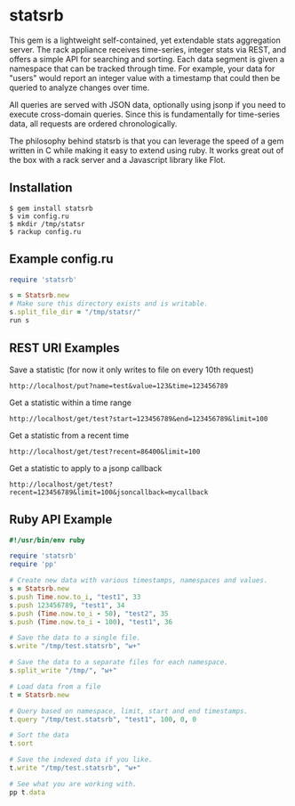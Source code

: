 statsrb
=======
This gem is a lightweight self-contained, yet extendable stats aggregation server. The rack appliance receives time-series, integer stats via REST, and offers a simple API for searching and sorting. Each data segment is given a namespace that can be tracked through time. For example, your data for "users" would report an integer value with a timestamp that could then be queried to analyze changes over time.

All queries are served with JSON data, optionally using jsonp if you need to execute cross-domain queries. Since this is fundamentally for time-series data, all requests are ordered chronologically.

The philosophy behind statsrb is that you can leverage the speed of a gem written in C while making it easy to extend using ruby. It works great out of the box with a rack server and a Javascript library like Flot.

Installation
------------
```
$ gem install statsrb
$ vim config.ru
$ mkdir /tmp/statsr
$ rackup config.ru
```

Example config.ru
-----------------
```ruby
require 'statsrb'

s = Statsrb.new
# Make sure this directory exists and is writable.
s.split_file_dir = "/tmp/statsr/"
run s
```

REST URI Examples
-----------------
Save a statistic (for now it only writes to file on every 10th request)
```
http://localhost/put?name=test&value=123&time=123456789
```
Get a statistic within a time range
```
http://localhost/get/test?start=123456789&end=123456789&limit=100
```
Get a statistic from a recent time
```
http://localhost/get/test?recent=86400&limit=100
```
Get a statistic to apply to a jsonp callback
```
http://localhost/get/test?recent=123456789&limit=100&jsoncallback=mycallback
```

Ruby API Example
----------------
```ruby
#!/usr/bin/env ruby

require 'statsrb'
require 'pp'

# Create new data with various timestamps, namespaces and values.
s = Statsrb.new
s.push Time.now.to_i, "test1", 33
s.push 123456789, "test1", 34
s.push (Time.now.to_i - 50), "test2", 35
s.push (Time.now.to_i - 100), "test1", 36

# Save the data to a single file.
s.write "/tmp/test.statsrb", "w+"

# Save the data to a separate files for each namespace.
s.split_write "/tmp/", "w+"

# Load data from a file
t = Statsrb.new

# Query based on namespace, limit, start and end timestamps.
t.query "/tmp/test.statsrb", "test1", 100, 0, 0

# Sort the data
t.sort

# Save the indexed data if you like.
t.write "/tmp/test.statsrb", "w+"

# See what you are working with.
pp t.data
```
